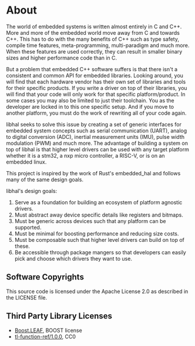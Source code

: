 # About

The world of embedded systems is written almost entirely in C and C++. More and
more of the embedded world move away from C and towards C++. This has to do with
the many benefits of C++ such as type safety, compile time features,
meta-programming, multi-paradigm and much more. When these features are used
correctly, they can result in smaller binary sizes and higher performance code
than in C.

But a problem that embedded C++ software suffers is that there isn't a
consistent and common API for embedded libraries. Looking around, you will find
that each hardware vendor has their own set of libraries and tools for their
specific products. If you write a driver on top of their libraries, you will
find that your code will only work for that specific platform/product. In some
cases you may also be limited to just their toolchain. You as the developer are
locked in to this one specific setup. And if you move to another platform, you
must do the work of rewriting all of your code again.

libhal seeks to solve this issue by creating a set of generic interfaces for
embedded system concepts such as serial communication (UART), analog to digital
conversion (ADC), inertial measurement units (IMU), pulse width modulation (PWM)
and much more. The advantage of building a system on top of libhal is that
higher level drivers can be used with any target platform whether it is a stm32,
a nxp micro controller, a RISC-V, or is on an embedded linux.

This project is inspired by the work of Rust's embedded_hal and follows many of
the same design goals.

libhal's design goals:

1. Serve as a foundation for building an ecosystem of platform agnostic drivers.
2. Must abstract away device specific details like registers and bitmaps.
3. Must be generic across devices such that any platform can be supported.
4. Must be minimal for boosting performance and reducing size costs.
5. Must be composable such that higher level drivers can build on top of these.
6. Be accessible through package mangers so that developers can easily pick and
   choose which drivers they want to use.

## Software Copyrights

This source code is licensed under the Apache License 2.0 as described in the
LICENSE file.

## Third Party Library Licenses

- [Boost.LEAF](https://github.com/boostorg/leaf), BOOST license
- [tl-function-ref/1.0.0](https://github.com/TartanLlama/function_ref), CC0
